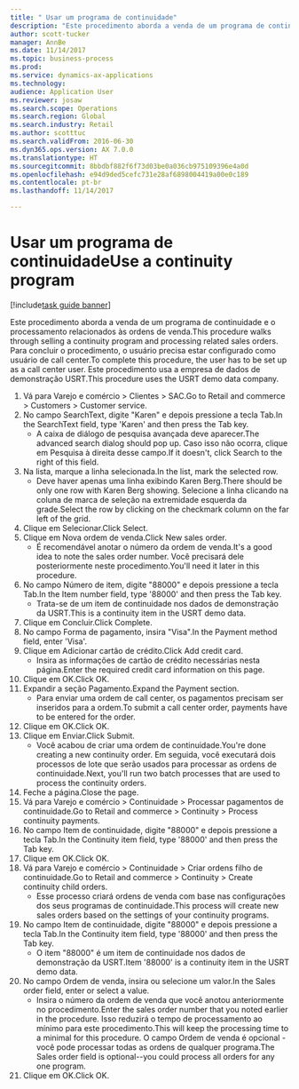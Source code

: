 ```yaml
--- 
title: " Usar um programa de continuidade"
description: "Este procedimento aborda a venda de um programa de continuidade e o processamento relacionados às ordens de venda."
author: scott-tucker
manager: AnnBe
ms.date: 11/14/2017
ms.topic: business-process
ms.prod: 
ms.service: dynamics-ax-applications
ms.technology: 
audience: Application User
ms.reviewer: josaw
ms.search.scope: Operations
ms.search.region: Global
ms.search.industry: Retail
ms.author: scotttuc
ms.search.validFrom: 2016-06-30
ms.dyn365.ops.version: AX 7.0.0
ms.translationtype: HT
ms.sourcegitcommit: 8bbdbf882f6f73d03be0a036cb975109396e4a0d
ms.openlocfilehash: e94d9ded5cefc731e28af6898004419a00e0c189
ms.contentlocale: pt-br
ms.lasthandoff: 11/14/2017

---
```

# <a name="use-a-continuity-program"></a><span data-ttu-id="273dd-103"> Usar um programa de continuidade</span><span class="sxs-lookup"><span data-stu-id="273dd-103">Use a continuity program</span></span>

[!include[task guide banner](../includes/task-guide-banner.md)]

<span data-ttu-id="273dd-104">Este procedimento aborda a venda de um programa de continuidade e o processamento relacionados às ordens de venda.</span><span class="sxs-lookup"><span data-stu-id="273dd-104">This procedure walks through selling a continuity program and processing related sales orders.</span></span> <span data-ttu-id="273dd-105">Para concluir o procedimento, o usuário precisa estar configurado como usuário de call center.</span><span class="sxs-lookup"><span data-stu-id="273dd-105">To complete this procedure, the user has to be set up as a call center user.</span></span> <span data-ttu-id="273dd-106">Este procedimento usa a empresa de dados de demonstração USRT.</span><span class="sxs-lookup"><span data-stu-id="273dd-106">This procedure uses the USRT demo data company.</span></span>

1. <span data-ttu-id="273dd-107">Vá para Varejo e comércio > Clientes > SAC.</span><span class="sxs-lookup"><span data-stu-id="273dd-107">Go to Retail and commerce > Customers > Customer service.</span></span>
2. <span data-ttu-id="273dd-108">No campo SearchText, digite "Karen" e depois pressione a tecla Tab.</span><span class="sxs-lookup"><span data-stu-id="273dd-108">In the SearchText field, type 'Karen' and then press the Tab key.</span></span>
    * <span data-ttu-id="273dd-109">A caixa de diálogo de pesquisa avançada deve aparecer.</span><span class="sxs-lookup"><span data-stu-id="273dd-109">The advanced search dialog should pop up.</span></span> <span data-ttu-id="273dd-110">Caso isso não ocorra, clique em Pesquisa à direita desse campo.</span><span class="sxs-lookup"><span data-stu-id="273dd-110">If it doesn't, click Search to the right of this field.</span></span>  
3. <span data-ttu-id="273dd-111">Na lista, marque a linha selecionada.</span><span class="sxs-lookup"><span data-stu-id="273dd-111">In the list, mark the selected row.</span></span>
    * <span data-ttu-id="273dd-112">Deve haver apenas uma linha exibindo Karen Berg.</span><span class="sxs-lookup"><span data-stu-id="273dd-112">There should be only one row with Karen Berg showing.</span></span> <span data-ttu-id="273dd-113">Selecione a linha clicando na coluna de marca de seleção na extremidade esquerda da grade.</span><span class="sxs-lookup"><span data-stu-id="273dd-113">Select the row by clicking on the checkmark column on the far left of the grid.</span></span>  
4. <span data-ttu-id="273dd-114">Clique em Selecionar.</span><span class="sxs-lookup"><span data-stu-id="273dd-114">Click Select.</span></span>
5. <span data-ttu-id="273dd-115">Clique em Nova ordem de venda.</span><span class="sxs-lookup"><span data-stu-id="273dd-115">Click New sales order.</span></span>
    * <span data-ttu-id="273dd-116">É recomendável anotar o número da ordem de venda.</span><span class="sxs-lookup"><span data-stu-id="273dd-116">It's a good idea to note the sales order number.</span></span> <span data-ttu-id="273dd-117">Você precisará dele posteriormente neste procedimento.</span><span class="sxs-lookup"><span data-stu-id="273dd-117">You'll need it later in this procedure.</span></span>  
6. <span data-ttu-id="273dd-118">No campo Número de item, digite "88000" e depois pressione a tecla Tab.</span><span class="sxs-lookup"><span data-stu-id="273dd-118">In the Item number field, type '88000' and then press the Tab key.</span></span>
    * <span data-ttu-id="273dd-119">Trata-se de um item de continuidade nos dados de demonstração da USRT.</span><span class="sxs-lookup"><span data-stu-id="273dd-119">This is a continuity item in the USRT demo data.</span></span>  
7. <span data-ttu-id="273dd-120">Clique em Concluir.</span><span class="sxs-lookup"><span data-stu-id="273dd-120">Click Complete.</span></span>
8. <span data-ttu-id="273dd-121">No campo Forma de pagamento, insira "Visa".</span><span class="sxs-lookup"><span data-stu-id="273dd-121">In the Payment method field, enter 'Visa'.</span></span>
9. <span data-ttu-id="273dd-122">Clique em Adicionar cartão de crédito.</span><span class="sxs-lookup"><span data-stu-id="273dd-122">Click Add credit card.</span></span>
    * <span data-ttu-id="273dd-123">Insira as informações de cartão de crédito necessárias nesta página.</span><span class="sxs-lookup"><span data-stu-id="273dd-123">Enter the required credit card information on this page.</span></span>  
10. <span data-ttu-id="273dd-124">Clique em OK.</span><span class="sxs-lookup"><span data-stu-id="273dd-124">Click OK.</span></span>
11. <span data-ttu-id="273dd-125">Expandir a seção Pagamento.</span><span class="sxs-lookup"><span data-stu-id="273dd-125">Expand the Payment section.</span></span>
    * <span data-ttu-id="273dd-126">Para enviar uma ordem de call center, os pagamentos precisam ser inseridos para a ordem.</span><span class="sxs-lookup"><span data-stu-id="273dd-126">To submit a call center order, payments have to be entered for the order.</span></span>  
12. <span data-ttu-id="273dd-127">Clique em OK.</span><span class="sxs-lookup"><span data-stu-id="273dd-127">Click OK.</span></span>
13. <span data-ttu-id="273dd-128">Clique em Enviar.</span><span class="sxs-lookup"><span data-stu-id="273dd-128">Click Submit.</span></span>
    * <span data-ttu-id="273dd-129">Você acabou de criar uma ordem de continuidade.</span><span class="sxs-lookup"><span data-stu-id="273dd-129">You're done creating a new continuity order.</span></span> <span data-ttu-id="273dd-130">Em seguida, você executará dois processos de lote que serão usados para processar as ordens de continuidade.</span><span class="sxs-lookup"><span data-stu-id="273dd-130">Next, you'll run two batch processes that are used to process the continuity orders.</span></span>  
14. <span data-ttu-id="273dd-131">Feche a página.</span><span class="sxs-lookup"><span data-stu-id="273dd-131">Close the page.</span></span>
15. <span data-ttu-id="273dd-132">Vá para Varejo e comércio > Continuidade > Processar pagamentos de continuidade.</span><span class="sxs-lookup"><span data-stu-id="273dd-132">Go to Retail and commerce > Continuity > Process continuity payments.</span></span>
16. <span data-ttu-id="273dd-133">No campo Item de continuidade, digite "88000" e depois pressione a tecla Tab.</span><span class="sxs-lookup"><span data-stu-id="273dd-133">In the Continuity item field, type '88000' and then press the Tab key.</span></span>
17. <span data-ttu-id="273dd-134">Clique em OK.</span><span class="sxs-lookup"><span data-stu-id="273dd-134">Click OK.</span></span>
18. <span data-ttu-id="273dd-135">Vá para Varejo e comércio > Continuidade > Criar ordens filho de continuidade.</span><span class="sxs-lookup"><span data-stu-id="273dd-135">Go to Retail and commerce > Continuity > Create continuity child orders.</span></span>
    * <span data-ttu-id="273dd-136">Esse processo criará ordens de venda com base nas configurações dos seus programas de continuidade.</span><span class="sxs-lookup"><span data-stu-id="273dd-136">This process will create new sales orders based on the settings of your continuity programs.</span></span>  
19. <span data-ttu-id="273dd-137">No campo Item de continuidade, digite "88000" e depois pressione a tecla Tab.</span><span class="sxs-lookup"><span data-stu-id="273dd-137">In the Continuity item field, type '88000' and then press the Tab key.</span></span>
    * <span data-ttu-id="273dd-138">O item "88000" é um item de continuidade nos dados de demonstração da USRT.</span><span class="sxs-lookup"><span data-stu-id="273dd-138">Item '88000' is a continuity item in the USRT demo data.</span></span>  
20. <span data-ttu-id="273dd-139">No campo Ordem de venda, insira ou selecione um valor.</span><span class="sxs-lookup"><span data-stu-id="273dd-139">In the Sales order field, enter or select a value.</span></span>
    * <span data-ttu-id="273dd-140">Insira o número da ordem de venda que você anotou anteriormente no procedimento.</span><span class="sxs-lookup"><span data-stu-id="273dd-140">Enter the sales order number that you noted earlier in the procedure.</span></span> <span data-ttu-id="273dd-141">Isso reduzirá o tempo de processamento ao mínimo para este procedimento.</span><span class="sxs-lookup"><span data-stu-id="273dd-141">This will keep the processing time to a minimal for this procedure.</span></span> <span data-ttu-id="273dd-142">O campo Ordem de venda é opcional - você pode processar todas as ordens de qualquer programa.</span><span class="sxs-lookup"><span data-stu-id="273dd-142">The Sales order field is optional--you could process all orders for any one program.</span></span>  
21. <span data-ttu-id="273dd-143">Clique em OK.</span><span class="sxs-lookup"><span data-stu-id="273dd-143">Click OK.</span></span>


